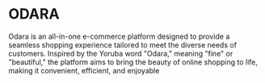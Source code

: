 # ODARA
Odara is an all-in-one e-commerce platform designed to provide a seamless shopping experience tailored to meet the diverse needs of customers. Inspired by the Yoruba word "Odara," meaning "fine" or "beautiful," the platform aims to bring the beauty of online shopping to life, making it convenient, efficient, and enjoyable
